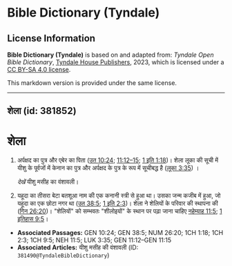 # Bible Dictionary (Tyndale)

## License Information

**Bible Dictionary (Tyndale)** is based on and adapted from: _Tyndale Open Bible Dictionary_, [Tyndale House Publishers](https://tyndaleopenresources.com/), 2023, which is licensed under a [CC BY-SA 4.0 license](https://creativecommons.org/licenses/by-sa/4.0/legalcode.en).

This markdown version is provided under the same license.



--------------------------------

## शेला (id: 381852)

शेला
====

1. अर्पक्षद का पुत्र और एबेर का पिता ([उत 10:24](https://ref.ly/Gen10:24); [11:12–15](https://ref.ly/Gen11:12-Gen11:15); [1 इति 1:18](https://ref.ly/1Chr1:18))। शेला लूका की सूची में यीशु के पूर्वजों में केनान का पुत्र और अर्पक्षद के पुत्र के रूप में सूचीबद्ध है ([लूका 3:35](https://ref.ly/Luke3:35)) ।

    *देखें* यीशु मसीह का वंशावली।

2. यहूदा का तीसरा बेटा बतशूआ नाम की एक कनानी स्त्री से हुआ था। उसका जन्म कजीब में हुआ, जो यहूदा का एक छोटा नगर था ([उत 38:5](https://ref.ly/Gen38:5); [1 इति 2:3](https://ref.ly/1Chr2:3))। शेला ने शेलियों के परिवार की स्थापना की ([गिन 26:20](https://ref.ly/Num26:20))। "शेलियों" को सम्भवतः "शीलोइयों" के स्थान पर पढ़ा जाना चाहिए [नहेम्याह 11:5](https://ref.ly/Neh11:5); [1 इतिहास 9:5](https://ref.ly/1Chr9:5)।

* **Associated Passages:** GEN 10:24; GEN 38:5; NUM 26:20; 1CH 1:18; 1CH 2:3; 1CH 9:5; NEH 11:5; LUK 3:35; GEN 11:12–GEN 11:15
* **Associated Articles:** यीशु मसीह की वंशावली (ID: `381490@TyndaleBibleDictionary`)

